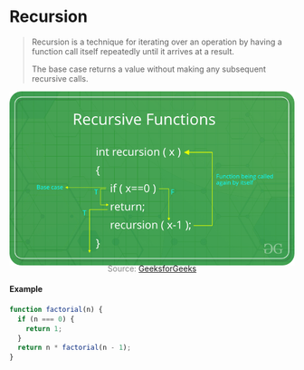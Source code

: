 # Recursion

> Recursion is a technique for iterating over an operation by having a function call itself repeatedly until it arrives at a result.
>
> The base case returns a value without making any subsequent recursive calls.

![](recursion.png)

<p style="color: #888888; text-align: center; margin-top: -20px;">Source: <a href="https://www.geeksforgeeks.org/recursive-functions/">GeeksforGeeks</a></p>

#### Example

```javascript
function factorial(n) {
  if (n === 0) {
    return 1;
  }
  return n * factorial(n - 1);
}
```
